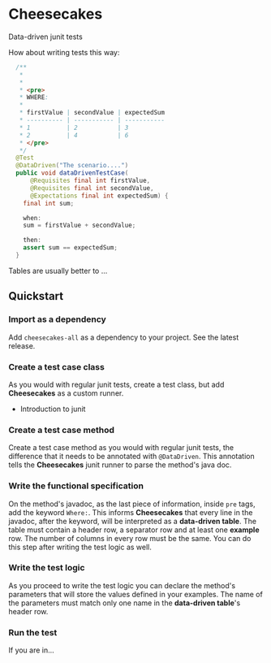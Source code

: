 # Cheesecakes

Data-driven junit tests

How about writing tests this way:

```Java
  /**
   *
   *
   * <pre>
   * WHERE:
   *
   * firstValue | secondValue | expectedSum
   * ---------- | ----------- | -----------
   * 1          | 2           | 3
   * 2          | 4           | 6
   * </pre>
   */
  @Test
  @DataDriven("The scenario....")
  public void dataDrivenTestCase(
      @Requisites final int firstValue,
      @Requisites final int secondValue,
      @Expectations final int expectedSum) {
    final int sum;

    when:
    sum = firstValue + secondValue;

    then:
    assert sum == expectedSum;
  }
```

Tables are usually better to ...

## Quickstart

### Import as a dependency

Add `cheesecakes-all` as a dependency to your project. See the latest release.

### Create a test case class

As you would with regular junit tests, create a test class, but add **Cheesecakes** as a custom runner.

* Introduction to junit

### Create a test case method

Create a test case method as you would with regular junit tests, the difference that it needs to be annotated with `@DataDriven`. This annotation tells the **Cheesecakes** junit runner to parse the method's java doc.

[//]: # (Does it need to be annotated by default?)

### Write the functional specification

On the method's javadoc, as the last piece of information, inside `pre` tags, add the keyword `Where:`. This informs **Cheesecakes** that every line in the javadoc, after the keyword, will be interpreted as a **data-driven table**. The table must contain a header row, a separator row and at least one **example** row. The number of columns in every row must be the same. You can do this step after writing the test logic as well.

### Write the test logic

As you proceed to write the test logic you can declare the method's parameters that will store the values defined in your examples. The name of the parameters must match only one name in the **data-driven table**'s header row.

[//]: # (Do the example need to specifiy @Requisites or @Expectations by default?)

### Run the test

If you are in...

